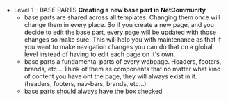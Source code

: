 - Level 1 - BASE PARTS
  **Creating a new base part in NetCommunity**
  - base parts are shared across all templates. Changing them once will change them in every place. So if you create a new page, and you decide to edit the base part, every page will be updated with those changes so make sure. This will help you with maintenance as that if you want to make navigation changes you can do that on a global level instead of having to edit each page on it's own.
  - base parts a fundamental parts of every webpage. Headers, footers, brands, etc... Think of them as components that no matter what kind of content you have ont the page, they will always exist in it. (headers, footers, nav-bars, brands, etc...)
  - base parts should always have the box checked
